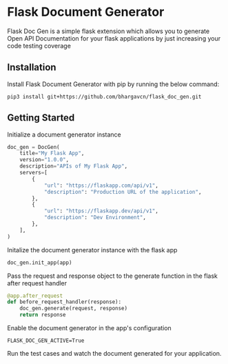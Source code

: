 # Flask Document Generator
Flask Doc Gen is a simple flask extension which allows you to generate Open API Documentation for your flask applications by just increasing your code testing coverage 

## Installation
Install Flask Document Generator with pip by running the below command:
```
pip3 install git+https://github.com/bhargavcn/flask_doc_gen.git
```

## Getting Started
Initialize a document generator instance
```python
doc_gen = DocGen(
    title="My Flask App",
    version="1.0.0",
    description="APIs of My Flask App",
    servers=[
        {
            "url": "https://flaskapp.com/api/v1",
            "description": "Production URL of the application",
        },
        {
            "url": "https://flaskapp.dev/api/v1",
            "description": "Dev Environment",
        },
    ],
)

```

Initalize the document generator instance with the flask app
```python
doc_gen.init_app(app)
```

Pass the request and response object to the generate function in the flask after request handler
```python
@app.after_request
def before_request_handler(response):
    doc_gen.generate(request, response)
    return response
```

Enable the document generator in the app's configuration
```
FLASK_DOC_GEN_ACTIVE=True
```

Run the test cases and watch the document generated for your application.
